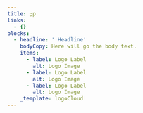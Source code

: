 ```yaml
---
title: ;p
links:
  - {}
blocks:
  - headline: ' Headline'
    bodyCopy: Here will go the body text.
    items:
      - label: Logo Label
        alt: Logo Image
      - label: Logo Label
        alt: Logo Image
      - label: Logo Label
        alt: Logo Image
    _template: logoCloud
---
```


